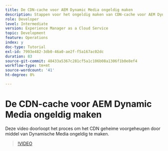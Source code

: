 ```yaml
---
title: De CDN-cache voor AEM Dynamic Media ongeldig maken
description: Stappen voor het ongeldig maken van CDN-cache voor AEM Dynamic Media
role: Developer
level: Intermediate
version: Experience Manager as a Cloud Service
topic: Development
feature: Operations
index: y
doc-type: Tutorial
exl-id: 7993e482-3db0-46a0-ae2f-f5a167ac02dc
duration: 83
source-git-commit: 48433a5367c281cf5a1c106b08a1306f1b0e8ef4
workflow-type: tm+mt
source-wordcount: '41'
ht-degree: 0%

---
```


# De CDN-cache voor AEM Dynamic Media ongeldig maken

Deze video doorloopt het proces om het CDN geheime voorgeheugen door middel van Dynamische Media ongeldig te maken.

>[!VIDEO](https://video.tv.adobe.com/v/335457?quality=12&learn=on)
